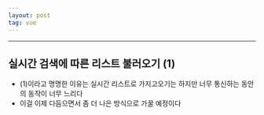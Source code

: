 ```yaml
---
layout: post
tag: vue
---
```

***

## 실시간 검색에 따른 리스트 불러오기 (1)
- (1)이라고 명명한 이유는 실시간 리스트로 가지고오기는 하지만 너무 통신하는 동안의 동작이 너무 느리다
- 이걸 이제 다듬으면서 좀 더 나은 방식으로 가꿀 예정이다


<!-- ## 해결방법

- 입력에 대한 학교 리스트를 실시간으로 가지고오기

<br>

```
<q-input
  class="inp-st1"
  filled
  v-model="test"
>
</q-input>
```
<br>
```
const { execute: checkTest } = useMutation(FIND_TEST)
const test = ref('')
const testList = ref<School[] | null>(null)

watch(test, async(newVal, oldVal) => {
  const result = await checkTest({ testValue: newVal})
  testList.value = [...result.data.findTest]
  console.log(testList.value)
})
``` -->
